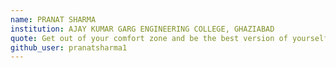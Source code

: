 ```yaml
---
name: PRANAT SHARMA
institution: AJAY KUMAR GARG ENGINEERING COLLEGE, GHAZIABAD
quote: Get out of your comfort zone and be the best version of yourself
github_user: pranatsharma1
---
```

